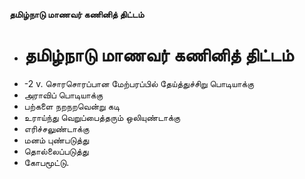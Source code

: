 **தமிழ்நாடு மாணவர் கணினித் திட்டம்**
- # தமிழ்நாடு மாணவர் கணினித் திட்டம்
- -2 v. சொரசொரப்பான மேற்பரப்பில் தேய்த்துச்சிறு பொடியாக்கு
- அராவிப் பொடியாக்கு
- பற்களை நறநறவென்று கடி
- உராய்ந்து வெறுப்பைத்தரும் ஒலியுண்டாக்கு
- எரிச்சலுண்டாக்கு
- மனம் புண்படுத்து
- தொல்லைப்படுத்து
- கோபமூட்டு.


